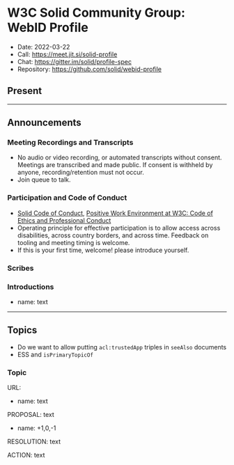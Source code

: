 # W3C Solid Community Group: WebID Profile

* Date: 2022-03-22
* Call: <https://meet.jit.si/solid-profile>
* Chat: <https://gitter.im/solid/profile-spec>
* Repository: <https://github.com/solid/webid-profile>

## Present

---

## Announcements

### Meeting Recordings and Transcripts

* No audio or video recording, or automated transcripts without consent.
  Meetings are transcribed and made public. If consent is withheld by anyone,
  recording/retention must not occur.
* Join queue to talk.

### Participation and Code of Conduct

* [Solid Code of
  Conduct](https://github.com/solid/process/blob/main/code-of-conduct.md),
  [Positive Work Environment at W3C: Code of Ethics and Professional
  Conduct](https://www.w3.org/Consortium/cepc/)
* Operating principle for effective participation is to allow access across
  disabilities, across country borders, and across time. Feedback on tooling and
  meeting timing is welcome.
* If this is your first time, welcome! please introduce yourself.

### Scribes

### Introductions

* name: text

---

## Topics

* Do we want to allow putting `acl:trustedApp` triples in `seeAlso` documents
* ESS and `isPrimaryTopicOf`

### Topic

URL:

* name: text

PROPOSAL: text

* name: +1,0,-1

RESOLUTION: text

ACTION: text
